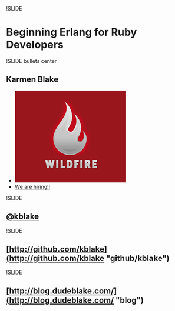 !SLIDE

# Beginning Erlang for Ruby Developers

!SLIDE bullets center

## Karmen Blake

* [![wildfire](logo-300x250wildfire.png)](http://wildfireapp.com)
* [We are hiring!!](http://www.wildfireapp.com/buzz/jobs)

!SLIDE

## [@kblake](http://twitter.com/kblake "@kblake")

!SLIDE

## [http://github.com/kblake](http://github.com/kblake "github/kblake")

!SLIDE

## [http://blog.dudeblake.com/](http://blog.dudeblake.com/ "blog")
